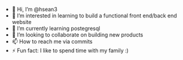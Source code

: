 - 👋 Hi, I’m @hsean3
- 👀 I’m interested in learning to build a functional front end/back end website
- 🌱 I’m currently learning postegresql
- 💞️ I’m looking to collaborate on building new products
- 📫 How to reach me via commits
- ⚡ Fun fact: I like to spend time with my family :)

<!---
hsean3/hsean3 is a ✨ special ✨ repository because its `README.md` (this file) appears on your GitHub profile.
You can click the Preview link to take a look at your changes.
--->
